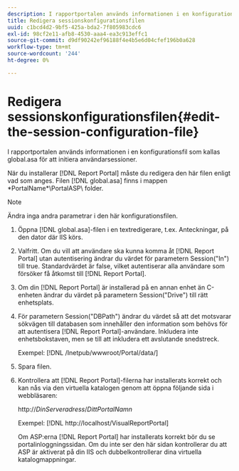 ```yaml
---
description: I rapportportalen används informationen i en konfigurationsfil som kallas global.asa för att initiera användarsessioner.
title: Redigera sessionskonfigurationsfilen
uuid: c1bcd4d2-9bf5-425a-bda2-7f805983cdc6
exl-id: 98cf2e11-afb8-4530-aaa4-ea3c913effc1
source-git-commit: d9df90242ef96188f4e4b5e6d04cfef196b0a628
workflow-type: tm+mt
source-wordcount: '244'
ht-degree: 0%

---
```


# Redigera sessionskonfigurationsfilen{#edit-the-session-configuration-file}

I rapportportalen används informationen i en konfigurationsfil som kallas global.asa för att initiera användarsessioner.

När du installerar [!DNL Report Portal] måste du redigera den här filen enligt vad som anges. Filen [!DNL global.asa] finns i mappen \*PortalName*\PortalASP\ folder.

>[!NOTE]
>
>Ändra inga andra parametrar i den här konfigurationsfilen.

1. Öppna [!DNL global.asa]-filen i en textredigerare, t.ex. Anteckningar, på den dator där IIS körs.
1. Valfritt. Om du vill att användare ska kunna komma åt [!DNL Report Portal] utan autentisering ändrar du värdet för parametern Session(&quot;In&quot;) till true. Standardvärdet är false, vilket autentiserar alla användare som försöker få åtkomst till [!DNL Report Portal].
1. Om din [!DNL Report Portal] är installerad på en annan enhet än C-enheten ändrar du värdet på parametern Session(&quot;Drive&quot;) till rätt enhetsplats.
1. För parametern Session(&quot;DBPath&quot;) ändrar du värdet så att det motsvarar sökvägen till databasen som innehåller den information som behövs för att autentisera [!DNL Report Portal]-användare. Inkludera inte enhetsbokstaven, men se till att inkludera ett avslutande snedstreck.

   Exempel: [!DNL /Inetpub/wwwroot/Portal/data/]

1. Spara filen.
1. Kontrollera att [!DNL Report Portal]-filerna har installerats korrekt och kan nås via den virtuella katalogen genom att öppna följande sida i webbläsaren:

   http://*DinServeradress*/*DittPortalNamn*

   Exempel: [!DNL http://localhost/VisualReportPortal]

   Om ASP:erna [!DNL Report Portal] har installerats korrekt bör du se portalinloggningssidan. Om du inte ser den här sidan kontrollerar du att ASP är aktiverat på din IIS och dubbelkontrollerar dina virtuella katalogmappningar.
